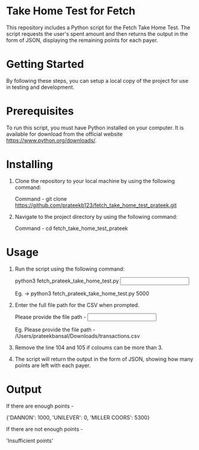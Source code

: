 # Take Home Test for Fetch

This repository includes a Python script for the Fetch Take Home Test. The script requests the user's spent amount and then returns the output in the form of JSON, displaying the remaining points for each payer.

# Getting Started

By following these steps, you can setup a local copy of the project for use in testing and development.

# Prerequisites

To run this script, you must have Python installed on your computer. It is available for download from the official website https://www.python.org/downloads/.

# Installing

1. Clone the repository to your local machine by using the following command:

   Command - 
   git clone https://github.com/prateekb123/fetch_take_home_test_prateek.git
   
2. Navigate to the project directory by using the following command:

   Command - 
   cd fetch_take_home_test_prateek

# Usage

1. Run the script using the following command:

   python3 fetch_prateek_take_home_test.py <input spend amount>
   
   Eg. -> python3 fetch_prateek_take_home_test.py 5000
   
2. Enter the full file path for the CSV when prompted.

   Please provide the file path - <Input Path Here>
   
   Eg. Please provide the file path - /Users/prateekbansal/Downloads/transactions.csv
   
3. Remove the line 104 and 105 if coloums can be more than 3.

   
2. The script will return the output in the form of JSON, showing how many points are left with each payer.

# Output
   
If there are enough points - 
   
   {'DANNON': 1000, 'UNILEVER': 0, 'MILLER COORS': 5300}
      
If there are not enough points - 

   'Insufficient points'

  


